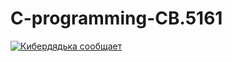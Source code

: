 # C-programming-CB.5161

<!-- [![Кибердядька](https://github.com/dluciv/c-programming-CB.5161/actions/workflows/main.yml/badge.svg)](https://github.com/dluciv/c-programming-CB.5161/actions/workflows/main.yml) -->

[![Кибердядька сообщает](https://img.shields.io/badge/dynamic/yaml?color=green&label=%D0%9A%D0%B8%D0%B1%D0%B5%D1%80%D0%B4%D1%8F%D0%B4%D1%8C%D0%BA%D0%B0&query=%24.badge&url=https%3A%2F%2Fraw.githubusercontent.com%2Fdluciv%2Fc-programming-CB.5161%2Fcyber-under-tutor%2Fquality-check.yml)](https://raw.githubusercontent.com/dluciv/c-programming-CB.5161/cyber-under-tutor/quality-check.yml)
